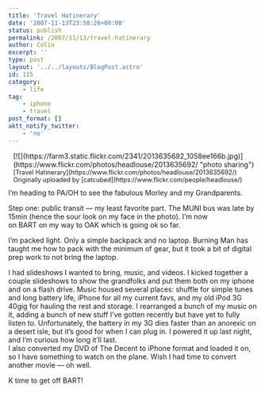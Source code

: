 ```yaml
---
title: 'Travel Hatinerary'
date: '2007-11-13T23:58:26+00:00'
status: publish
permalink: /2007/11/13/travel-hatinerary
author: Colin
excerpt: ''
type: post
layout: '../../layouts/BlogPost.astro'
id: 115
category:
    - life
tag:
    - iphone
    - travel
post_format: []
aktt_notify_twitter:
    - 'no'
---
```

<div style="float: right; margin-left: 10px; margin-bottom: 10px;"> [![](https://farm3.static.flickr.com/2341/2013635692_1058ee166b.jpg)](https://www.flickr.com/photos/headlouse/2013635692/ "photo sharing")  
 <span style="font-size: 0.9em; margin-top: 0px;">  
 [Travel Hatinerary](https://www.flickr.com/photos/headlouse/2013635692/)  
 Originally uploaded by [catcubed](https://www.flickr.com/people/headlouse/)  
 </span></div>  
  
  
I’m heading to PA/OH to see the fabulous Morley and my Grandparents.

Step one: public transit — my least favorite part. The MUNI bus was late by 15min (hence the sour look on my face in the photo). I’m now  
on BART on my way to OAK which is going ok so far.

I’m packed light. Only a simple backpack and no laptop. Burning Man has taught me how to pack with the minimum of gear, but it took a bit of digital prep work to not bring the laptop.

I had slideshows I wanted to bring, music, and videos. I kicked together a couple slideshows to show the grandfolks and put them both on my iphone and on a flash drive. Music housed several places: shuffle for simple tunes and long battery life, iPhone for all my current favs, and my old iPod 3G 40gig for hauling the rest and storage. I rearranged a bunch of my music on it, adding a bunch of new stuff I’ve gotten recently but have yet to fully listen to. Unfortunately, the battery in my 3G dies faster than an anorexic on a desert isle, but it’s good for when I can plug in. I powered it up last night, and I’m curious how long it’ll last.  
I also converted my DVD of The Decent to iPhone format and loaded it on, so I have something to watch on the plane. Wish I had time to convert another movie — oh well.

 K time to get off BART!